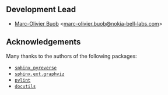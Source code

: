 ## Development Lead

* [Marc-Olivier Buob](https://www.bell-labs.com/about/researcher-profiles/marc-olivier-buob/) <[marc-olivier.buob@nokia-bell-labs.com](mailto:marc-olivier.buob@nokia-bell-labs.com)>

## Acknowledgements

Many thanks to the authors of the following packages:

* [`sphinx_pyreverse`](https://github.com/sphinx-pyreverse/sphinx-pyreverse/)
* [`sphinx.ext.graphviz`](https://www.sphinx-doc.org/en/master/usage/extensions/graphviz.html)
* [`pylint`](https://github.com/pylint-dev/pylint)
* [`docutils`](https://github.com/pylint-dev/pylint)

